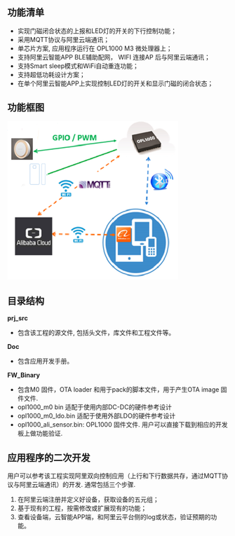 ## 功能清单
- 实现门磁闭合状态的上报和LED灯的开关的下行控制功能；
- 采用MQTT协议与阿里云端通讯；
- 单芯片方案, 应用程序运行在 OPL1000 M3 微处理器上；
- 支持阿里云智能APP BLE辅助配网， WIFI 连接AP 后与阿里云端通讯； 
- 支持Smart sleep模式和WiFi自动重连功能； 
- 支持超低功耗设计方案； 
- 在单个阿里云智能APP上实现控制LED灯的开关和显示门磁的闭合状态；     

## 功能框图
![avatar](magnetic_door_contact_LED_device_frame.PNG)

## 目录结构

**prj_src** 

- 包含该工程的源文件, 包括头文件，库文件和工程文件等。

**Doc** 

- 包含应用开发手册。 

**FW_Binary** 

 - 包含M0 固件，OTA loader 和用于pack的脚本文件，用于产生OTA image 固件文件.
 - opl1000_m0 bin 适配于使用内部DC-DC的硬件参考设计
 - opl1000_m0_ldo.bin 适配于使用外部LDO的硬件参考设计
 - opl1000_ali_sensor.bin: OPL1000 固件文件. 用户可以直接下载到相应的开发板上做功能验证. 

## 应用程序的二次开发

用户可以参考该工程实现阿里双向控制应用（上行和下行数据共存，通过MQTT协议与阿里云端通讯）的开发. 通常包括三个步骤.

1. 在阿里云端注册并定义好设备，获取设备的五元组； 
2. 基于现有的工程，按需修改或扩展现有的功能；
3. 查看设备端，云智能APP端，和阿里云平台侧的log或状态，验证预期的功能。 

